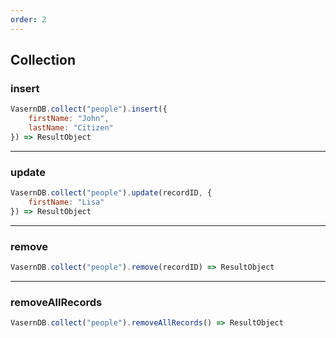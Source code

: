 ```yaml
---
order: 2
---
```


## Collection

### insert

```js
VasernDB.collect("people").insert({
    firstName: "John",
    lastName: "Citizen"
}) => ResultObject
```

---

### update

```js
VasernDB.collect("people").update(recordID, {
    firstName: "Lisa"
}) => ResultObject
```

---

### remove

```js
VasernDB.collect("people").remove(recordID) => ResultObject
```

---

### removeAllRecords

```js
VasernDB.collect("people").removeAllRecords() => ResultObject
```